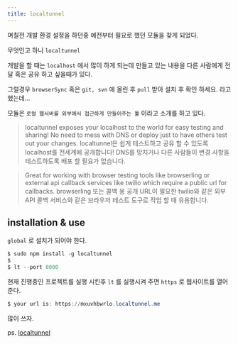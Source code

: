 ```yaml
---
title: localtunnel
---
```


며칠전 개발 환경 설정을 하던중 예전부터 필요로 했던 모듈을 찾게 되었다.

무엇인고 하니 `localtunnel`

개발을 할 때는 `localhost` 에서 많이 하게 되는데 만들고 있는 내용을 다른 사람에게 전달 혹은 공유 하고 싶을때가 있다.

그럴경우 `browserSync` 혹은 `git, svn` 에 올린 후 `pull` 받아 설치 후 확인 하세요.  라고 했는데...

모듈은 `로컬 웹서버를 외부에서 접근하게 만들어주는 툴` 이라고 소개를 하고 있다.

> localtunnel exposes your localhost to the world for easy testing and sharing! No need to mess with DNS or deploy just to have others test out your changes.
localtunnel은 쉽게 테스트하고 공유 할 수 있도록 localhost를 전세계에 공개합니다! DNS를 망치거나 다른 사람들이 변경 사항을 테스트하도록 배포 할 필요가 없습니다.

> Great for working with browser testing tools like browserling or external api callback services like twilio which require a public url for callbacks.
browserling 또는 콜백 용 공개 URL이 필요한 twilio와 같은 외부 API 콜백 서비스와 같은 브라우저 테스트 도구로 작업 할 때 유용합니다.

## installation & use

`global` 로 설치가 되어야 한다.

```powershell
$ sudo npm install -g localtunnel
$
$ lt --port 8000
```

현재 진행중인 프로젝트를 실행 시킨후 `lt` 를 실행시켜 주면 `https` 로 웹사이트를 열어준다.

```powershell
$ your url is: https://mxuvhbwrlo.localtunnel.me
```

많이 쓰자.

ps. [localtunnel](https://github.com/localtunnel/localtunnel)
